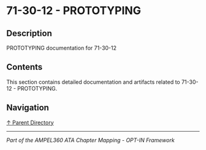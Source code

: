 # 71-30-12 - PROTOTYPING

## Description

PROTOTYPING documentation for 71-30-12

## Contents

This section contains detailed documentation and artifacts related to 71-30-12 - PROTOTYPING.

## Navigation

[↑ Parent Directory](../README.md)

---

*Part of the AMPEL360 ATA Chapter Mapping - OPT-IN Framework*
